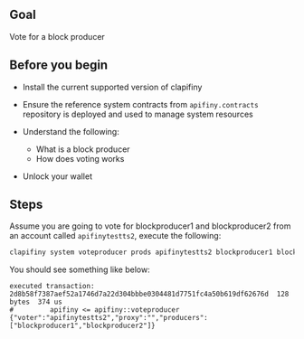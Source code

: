 ## Goal

Vote for a block producer

## Before you begin

* Install the current supported version of clapifiny

* Ensure the reference system contracts from `apifiny.contracts` repository is deployed and used to manage system resources

* Understand the following:
  * What is a block producer
  * How does voting works

* Unlock your wallet

## Steps

Assume you are going to vote for blockproducer1 and blockproducer2 from an account called `apifinytestts2`, execute the following:

```bash
clapifiny system voteproducer prods apifinytestts2 blockproducer1 blockproducer2
```

You should see something like below:


```shell
executed transaction: 2d8b58f7387aef52a1746d7a22d304bbbe0304481d7751fc4a50b619df62676d  128 bytes  374 us
#         apifiny <= apifiny::voteproducer          {"voter":"apifinytestts2","proxy":"","producers":["blockproducer1","blockproducer2"]}
```